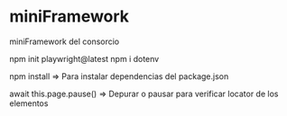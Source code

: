 # miniFramework
miniFramework del consorcio 

 npm init playwright@latest
 npm i dotenv

 npm install => Para instalar dependencias del package.json

 await this.page.pause() => Depurar o pausar para verificar locator de los elementos